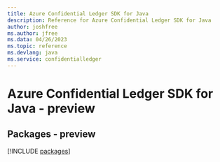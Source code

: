 ```yaml
---
title: Azure Confidential Ledger SDK for Java
description: Reference for Azure Confidential Ledger SDK for Java
author: joshfree
ms.author: jfree
ms.data: 04/26/2023
ms.topic: reference
ms.devlang: java
ms.service: confidentialledger
---
```

# Azure Confidential Ledger SDK for Java - preview
## Packages - preview
[!INCLUDE [packages](confidential-ledger-index.md)]